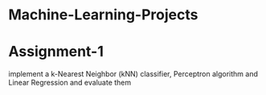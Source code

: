 # Machine-Learning-Projects
# Assignment-1
implement a k-Nearest Neighbor (kNN) classifier, Perceptron algorithm and Linear Regression and evaluate them
